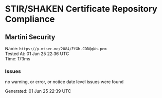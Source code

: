 # STIR/SHAKEN Certificate Repository Compliance

## Martini Security

Name: `https://p.mtsec.me/2884/FfXh-CODQqNn.pem`\
Tested At: 01 Jun 25 22:36 UTC\
Time: 173ms

### Issues

no warning, or error, or notice date level issues were found

Generated: 01 Jun 25 22:39 UTC